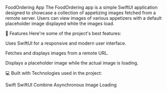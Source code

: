 FoodOrdering App
The FoodOrdering app is a simple SwiftUI application designed to showcase a collection of appetizing images fetched from a remote server. Users can view images of various appetizers with a default placeholder image displayed while the images load.

🧐 Features
Here're some of the project's best features:

Uses SwiftUI for a responsive and modern user interface.

Fetches and displays images from a remote URL.

Displays a placeholder image while the actual image is loading.

💻 Built with
Technologies used in the project:

Swift
SwiftUI
Combine
Asynchronous Image Loading
